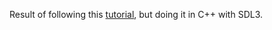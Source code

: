 Result of following this [tutorial](https://www.youtube.com/watch?v=Y5i42mZTO4M&list=PLNNbuBNHHbNGtZjygmnJ2fBvp6JmDNkAm), but doing it in C++ with SDL3.
